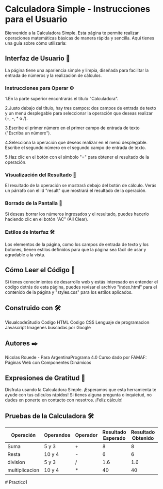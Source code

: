 # Calculadora Simple - Instrucciones para el Usuario

Bienvenido a la Calculadora Simple. Esta página te permite realizar operaciones matemáticas básicas de manera rápida y sencilla. Aquí tienes una guía sobre cómo utilizarla:

## Interfaz de Usuario 🚀

La página tiene una apariencia simple y limpia, diseñada para facilitar la entrada de números y la realización de cálculos.

### Instrucciones para Operar ⚙️

1.En la parte superior encontrarás el título "Calculadora".

2.Justo debajo del título, hay tres campos: dos campos de entrada de texto y un menú desplegable para seleccionar la operación que deseas realizar (+, -, * o /).

3.Escribe el primer número en el primer campo de entrada de texto ("Escriba un número").

4.Selecciona la operación que deseas realizar en el menú desplegable.
Escribe el segundo número en el segundo campo de entrada de texto.

5.Haz clic en el botón con el símbolo "=" para obtener el resultado de la operación.

### Visualización del Resultado 🔧

El resultado de la operación se mostrará debajo del botón de cálculo. Verás un párrafo con el id "result" que mostrará el resultado de la operación.


### Borrado de la Pantalla 🔩

Si deseas borrar los números ingresados y el resultado, puedes hacerlo haciendo clic en el botón "AC" (All Clear).

### Estilos de Interfaz 🛠️

Los elementos de la página, como los campos de entrada de texto y los botones, tienen estilos definidos para que la página sea fácil de usar y agradable a la vista.

## Cómo Leer el Código 📖

Si tienes conocimientos de desarrollo web y estás interesado en entender el código detrás de esta página, puedes revisar el archivo "index.html" para el contenido de la página y "styles.css" para los estilos aplicados.

## Construido con 🛠️

VisualcodeStudio
Codigo HTML
Codigo CSS
Lenguaje de programacion Javascript
Imagenes buscadas por Google

## Autores ✒️

Nicolas Rouede - Para ArgentinaPrograma 4.0
Curso dado por FAMAF: Páginas Web con Componentes Dinámicos

## Expresiones de Gratitud 🎁

Disfruta usando la Calculadora Simple. ¡Esperamos que esta herramienta te ayude con tus cálculos rápidos! Si tienes alguna pregunta o inquietud, no dudes en ponerte en contacto con nosotros. ¡Feliz cálculo!

## Pruebas de la Calculadora 🛠

| Operación | Operandos | Operador | Resultado Esperado | Resultado Obtenido | Éxito |
|-----------|-----------|----------|--------------------|--------------------|-------|
| Suma      | 5 y 3     | +        | 8                  | 8                | Sí    |
| Resta     | 10 y 4    | -        | 6                  | 6              | Sí  |
| division      | 5 y 3     | /       | 1.6                 | 1.6            | Sí    |
| multiplicacion     | 10 y 4    | *        | 40               | 40            | Sí    |


#   P r a c t i c o 1  
 